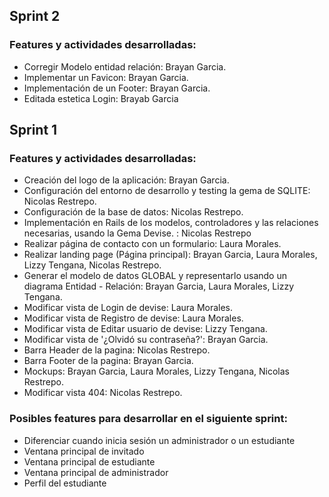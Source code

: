 ## Sprint 2

### Features y actividades desarrolladas:

* Corregir Modelo entidad relación: Brayan Garcia.
* Implementar un Favicon: Brayan Garcia.
* Implementación de un Footer: Brayan Garcia.
* Editada estetica Login: Brayab Garcia 

## Sprint 1

### Features y actividades desarrolladas:

* Creación del logo de la aplicación: Brayan Garcia.
* Configuración del entorno de desarrollo y testing la gema de SQLITE: Nicolas Restrepo.
* Configuración de la base de datos: Nicolas Restrepo.
* Implementación en Rails de los modelos, controladores y las relaciones necesarias, usando la Gema Devise. : Nicolas Restrepo
* Realizar  página de contacto con un formulario: Laura Morales.
* Realizar landing page (Página principal): Brayan Garcia, Laura Morales, Lizzy Tengana, Nicolas Restrepo.
* Generar el modelo de datos GLOBAL y representarlo usando un diagrama Entidad - Relación: Brayan Garcia, Laura Morales, Lizzy Tengana.
* Modificar vista de Login de devise: Laura Morales.
* Modificar vista de Registro de devise: Laura Morales.
* Modificar vista de Editar usuario de devise: Lizzy Tengana.
* Modificar vista de '¿Olvidó su contraseña?': Brayan Garcia.
* Barra Header de la pagina: Nicolas Restrepo.
* Barra Footer de la pagina: Brayan Garcia.
* Mockups: Brayan Garcia, Laura Morales, Lizzy Tengana, Nicolas Restrepo.
* Modificar vista 404: Nicolas Restrepo.

### Posibles features para desarrollar en el siguiente sprint: 

* Diferenciar cuando inicia sesión un administrador o un estudiante
* Ventana principal de invitado
* Ventana principal de estudiante
* Ventana principal de administrador
* Perfil del estudiante